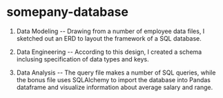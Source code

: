 # somepany-database

1. Data Modeling -- Drawing from a number of employee data files, I sketched out an ERD to layout the framework of a SQL database.

2. Data Engineering -- According to this design, I created a schema inclusing specification of data types and keys.

3. Data Analysis -- The query file makes a number of SQL queries, while the bonus file uses SQLAlchemy to import the database into Pandas dataframe and visualize information about average salary and range.
